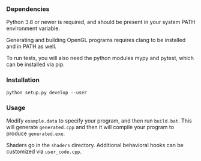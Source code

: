 ### Dependencies
Python 3.8 or newer is required, and should be present in your system PATH
environment variable.

Generating and building OpenGL programs requires clang to be installed and in
PATH as well.

To run tests, you will also need the python modules mypy and pytest, which can be
installed via pip.

### Installation
`python setup.py develop --user`

### Usage
Modify `example.data` to specify your program, and then run `build.bat`.  This will
generate `generated.cpp` and then it will compile your program to produce
`generated.exe`.

Shaders go in the `shaders` directory.  Additional behavioral hooks can be customized
via `user_code.cpp`.
